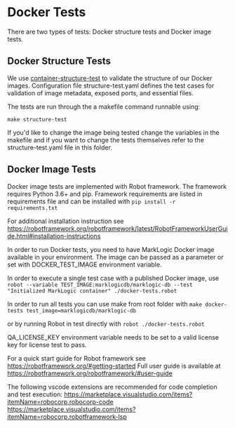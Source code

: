 # Docker Tests

There are two types of tests: Docker structure tests and Docker image tests.

## Docker Structure Tests
We use [container-structure-test](https://github.com/GoogleContainerTools/container-structure-test) to validate the structure of our Docker images. Configuration file structure-test.yaml defines the test cases for validation of image metadata, exposed ports, and essential files.

The tests are run through the a makefile command runnable using:

`make structure-test`

If you'd like to change the image being tested change the variables in the makefile and if you want to change the tests themselves refer to the structure-test.yaml file in this folder.

## Docker Image Tests
Docker image tests are implemented with Robot framework. The framework requires Python 3.6+ and pip. Framework requirements are listed in requirements file and can be installed with
`pip install -r requirements.txt`

For additional installation instruction see https://robotframework.org/robotframework/latest/RobotFrameworkUserGuide.html#installation-instructions

In order to run Docker tests, you need to have MarkLogic Docker image available in your environment. The image can be passed as a parameter or set with DOCKER_TEST_IMAGE environment variable.

In order to execute a single test case with a published Docker image, use
`robot --variable TEST_IMAGE:marklogicdb/marklogic-db --test "Initialized MarkLogic container" ./docker-tests.robot`

In order to run all tests you can use make from root folder with
`make docker-tests test_image=marklogicdb/marklogic-db`

or by running Robot in test directly with 
`robot ./docker-tests.robot`

QA_LICENSE_KEY environment variable needs to be set to a valid license key for license test to pass.

For a quick start guide for Robot framework see https://robotframework.org/#getting-started
Full user guide is available at https://robotframework.org/robotframework/#user-guide

The following vscode extensions are recommended for code completion and test execution:
  https://marketplace.visualstudio.com/items?itemName=robocorp.robocorp-code
  https://marketplace.visualstudio.com/items?itemName=robocorp.robotframework-lsp

